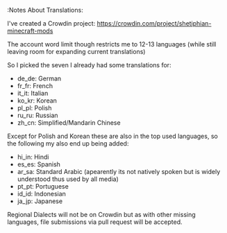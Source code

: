 :Notes About Translations:

I've created a Crowdin project: https://crowdin.com/project/shetiphian-minecraft-mods

The account word limit though restricts me to 12-13 languages (while still leaving room for expanding current translations)

So I picked the seven I already had some translations for:
- de_de: German
- fr_fr: French
- it_it: Italian
- ko_kr: Korean
- pl_pl: Polish
- ru_ru: Russian
- zh_cn: Simplified/Mandarin Chinese

Except for Polish and Korean these are also in the top used languages, so the following my also end up being added:
- hi_in: Hindi
- es_es: Spanish
- ar_sa: Standard Arabic (apearently its not natively spoken but is widely understood thus used by all media)
- pt_pt: Portuguese
- id_id: Indonesian
- ja_jp: Japanese

Regional Dialects will not be on Crowdin but as with other missing languages, file submissions via pull request will be accepted.
